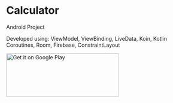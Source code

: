 # Calculator
Android Project 

Developed using:
ViewModel, ViewBinding, LiveData, Koin, Kotlin Coroutines, Room, Firebase, ConstraintLayout


<a href='https://play.google.com/store/apps/details?id=com.eddysproject.calculator&pcampaignid=pcampaignidMKT-Other-global-all-co-prtnr-py-PartBadge-Mar2515-1'><img alt='Get it on Google Play' src='https://play.google.com/intl/en_us/badges/static/images/badges/en_badge_web_generic.png' width="300" height="116"/></a>
